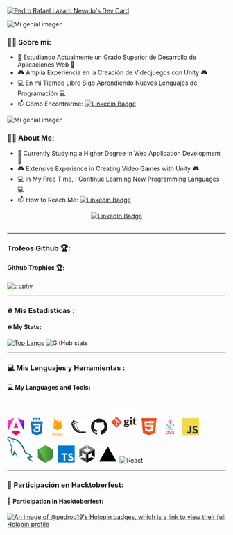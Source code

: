 <a href="https://app.daily.dev/pedrop19"><img src="https://api.daily.dev/devcards/v2/50S8GMM5xwNuC7sKZOfeN.png?r=h4z" width="356" alt="Pedro Rafael Lazaro Nevado's Dev Card"/></a>

<img src="https://cdn.pixabay.com/photo/2017/01/31/15/13/flag-2024937_640.png" alt="Mi genial imagen" width="40" height="35" />

### 👨‍💻 Sobre mi:
  
   - 📕 Estudiando Actualmente un Grado Superior de Desarrollo de Aplicaciones Web 📕
   - 🎮 Amplia Experiencia en la Creación de Videojuegos con Unity 🎮
   - 💻 En mi Tiempo Libre Sigo Aprendiendo Nuevos Lenguajes de Programación 💻
   - :mailbox: Como Encontrarme: [![Linkedin Badge](https://img.shields.io/badge/-kakbar-blue?style=flat&logo=Linkedin&logoColor=white)](https://www.linkedin.com/in/pedro-rafael-l%C3%A1zaro-nevado-46170a263)

<img src="https://images.emojiterra.com/twitter/v13.1/512px/1f1fa-1f1f8.png" alt="Mi genial imagen" width="35" height="35" />

### 👨‍💻 About Me:
  
   - 📕 Currently Studying a Higher Degree in Web Application Development 📕
   - 🎮 Extensive Experience in Creating Video Games with Unity 🎮
   - 💻 In My Free Time, I Continue Learning New Programming Languages 💻
   - :mailbox: How to Reach Me: [![Linkedin Badge](https://img.shields.io/badge/-kakbar-blue?style=flat&logo=Linkedin&logoColor=white)](https://www.linkedin.com/in/pedro-rafael-l%C3%A1zaro-nevado-46170a263)

<div id="badges" align="center">
  <a href="https://www.linkedin.com/in/pedro-rafael-l%C3%A1zaro-nevado-46170a263">
    <img src="https://img.shields.io/badge/LinkedIn-blue?style=for-the-badge&logo=linkedin&logoColor=white" alt="LinkedIn Badge"/>
  </a>
</div>
<div id="count" align="center">
<img src="https://komarev.com/ghpvc/?username=pedrop19&style=flat-square&color=blue" alt=""/>
</div>


<hr>

### Trofeos Github 🏆:
#### Github Trophies 🏆:

[![trophy](https://github-profile-trophy.vercel.app/?username=ryo-ma&theme=onedark)](https://github.com/ryo-ma/github-profile-trophy)
 
<hr>

### :fire: Mis Estadísticas :
#### :fire: My Stats:


[![Top Langs](https://github-readme-stats.vercel.app/api/top-langs/?username=PedropDev28&layout=donut&theme=radical)](https://github.com/PedropDev28/github-readme-stats)
![GitHub stats](https://github-readme-stats.vercel.app/api?username=PedropDev28&show_icons=true&theme=radical)


<hr>

### 💻 Mis Lenguajes y Herramientas :
#### 💻 My Languages and Tools:

<br>
<div>
  <img src="https://github.com/devicons/devicon/blob/master/icons/angular/angular-original.svg" title="Angular" alt="Angular" width="40" height="40"/>&nbsp;
  <img src="https://github.com/devicons/devicon/blob/master/icons/css3/css3-plain-wordmark.svg" title="CSS3" alt="CSS3" width="40" height="40"/>&nbsp;
  <img src="https://github.com/devicons/devicon/blob/master/icons/firebase/firebase-plain-wordmark.svg" title="Firebase" alt="Firebase" width="40" height="40"/>&nbsp;
  <img src="https://github.com/devicons/devicon/blob/master/icons/flask/flask-original.svg" title="Flask" alt="Flask" width="40" height="40"/>&nbsp;
  <img src="https://github.com/devicons/devicon/blob/master/icons/github/github-original.svg" title="GitHub" alt="GitHub" width="40" height="40"/>&nbsp;
  <img src="https://github.com/devicons/devicon/blob/master/icons/git/git-original-wordmark.svg" title="Git" alt="Git" width="60" height="60"/>&nbsp;
  <img src="https://github.com/devicons/devicon/blob/master/icons/html5/html5-original.svg" title="HTML5" alt="HTML5" width="40" height="40"/>&nbsp;
  <img src="https://github.com/devicons/devicon/blob/master/icons/java/java-original-wordmark.svg" title="Java" alt="Java" width="40" height="40"/>&nbsp;
  <img src="https://github.com/devicons/devicon/blob/master/icons/javascript/javascript-original.svg" title="JavaScript" alt="JavaScript" width="40" height="40"/>&nbsp;
  <img src="https://github.com/devicons/devicon/blob/master/icons/mysql/mysql-original.svg" title="MySQL" alt="MySQL" width="60" height="60"/>&nbsp;
  <img src="https://github.com/devicons/devicon/blob/master/icons/nodejs/nodejs-original.svg" title="Node.js" alt="Node.js" width="40" height="40"/>&nbsp;
  <img src="https://github.com/devicons/devicon/blob/master/icons/typescript/typescript-original.svg" title="TypeScript" alt="TypeScript" width="40" height="40"/>&nbsp;
  <img src="https://github.com/devicons/devicon/blob/master/icons/unity/unity-original.svg" title="Unity" alt="Unity" width="40" height="40"/>&nbsp;
  <img src="https://github.com/devicons/devicon/blob/master/icons/vercel/vercel-original.svg" title="Vercel" alt="Vercel" width="40" height="40"/>&nbsp;
  <img src="https://github.com/devicons/devicon/blob/master/icons/vercel/react-original-wordmark.svg" title="React" alt="React" width="40" height="40"/>&nbsp;
</div>

<hr>

### 🥇 Participación en Hacktoberfest:
#### 🥇 Participation in Hacktoberfest:

[![An image of @pedrop19's Holopin badges, which is a link to view their full Holopin profile](https://holopin.me/pedrop19)](https://holopin.io/@pedrop19)
